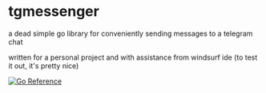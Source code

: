 # tgmessenger
a dead simple go library for conveniently sending messages to a telegram chat

written for a personal project and with assistance from windsurf ide (to test it out, it's pretty nice)

[![Go Reference](https://pkg.go.dev/badge/github.com/asdfzxcvbn/tgmessenger.svg)](https://pkg.go.dev/github.com/asdfzxcvbn/tgmessenger)